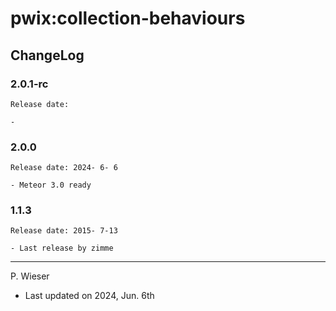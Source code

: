 # pwix:collection-behaviours

## ChangeLog

### 2.0.1-rc

    Release date: 

    - 

### 2.0.0

    Release date: 2024- 6- 6

    - Meteor 3.0 ready

### 1.1.3

    Release date: 2015- 7-13

    - Last release by zimme

---
P. Wieser
- Last updated on 2024, Jun. 6th
